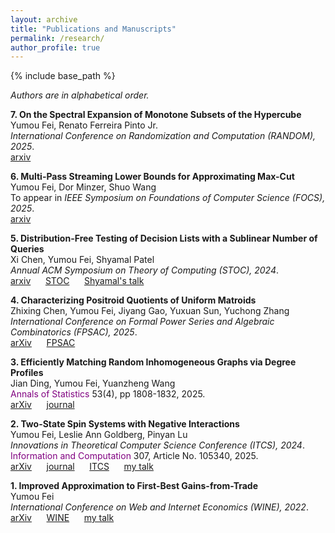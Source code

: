 ```yaml
---
layout: archive
title: "Publications and Manuscripts"
permalink: /research/
author_profile: true
---
```

{% include base_path %}

*Authors are in alphabetical order.*

<b>7. On the Spectral Expansion of Monotone Subsets of the Hypercube</b><br>
Yumou Fei, Renato Ferreira Pinto Jr.<br>
<i>International Conference on Randomization and Computation (RANDOM), 2025</i>.<br>
[arxiv](https://arxiv.org/abs/2505.02685) &nbsp;&nbsp;&nbsp;&nbsp;

<b>6. Multi-Pass Streaming Lower Bounds for Approximating Max-Cut</b><br>
Yumou Fei, Dor Minzer, Shuo Wang<br>
To appear in <i>IEEE Symposium on Foundations of Computer Science (FOCS), 2025</i>.<br>
[arxiv](https://arxiv.org/abs/2503.23404) &nbsp;&nbsp;&nbsp;&nbsp;

<b>5. Distribution-Free Testing of Decision Lists with a Sublinear Number of Queries</b><br>
Xi Chen, Yumou Fei, Shyamal Patel<br>
<i> Annual ACM Symposium on Theory of Computing (STOC), 2024</i>.<br>
[arxiv](https://arxiv.org/abs/2404.11103) &nbsp;&nbsp;&nbsp;&nbsp; [STOC](https://dl.acm.org/doi/10.1145/3618260.3649717) &nbsp;&nbsp;&nbsp;&nbsp; [Shyamal's talk](https://www.youtube.com/watch?v=1cXY6JCV1P4)

<b>4. Characterizing Positroid Quotients of Uniform Matroids</b><br>
Zhixing Chen, Yumou Fei, Jiyang Gao, Yuxuan Sun, Yuchong Zhang<br>
<i>International Conference on Formal Power Series and Algebraic Combinatorics (FPSAC), 2025</i>.<br>
[arXiv](https://arxiv.org/abs/2311.05340) &nbsp;&nbsp;&nbsp;&nbsp; [FPSAC](https://www.mat.univie.ac.at/~slc/wpapers/FPSAC2025/109.pdf)

<b>3. Efficiently Matching Random Inhomogeneous Graphs via Degree Profiles</b><br>
Jian Ding, Yumou Fei, Yuanzheng Wang<br>
<span style="color: purple;">Annals of Statistics</span> 53(4), pp 1808-1832, 2025.<br>
[arXiv](https://arxiv.org/abs/2310.10441) &nbsp;&nbsp;&nbsp;&nbsp; [journal](https://projecteuclid.org/journals/annals-of-statistics/volume-53/issue-4/Efficiently-matching-random-inhomogeneous-graphs-via-degree-profiles/10.1214/25-AOS2545.full)

<b>2. Two-State Spin Systems with Negative Interactions</b><br>
Yumou Fei, Leslie Ann Goldberg, Pinyan Lu<br>
<i>Innovations in Theoretical Computer Science Conference (ITCS), 2024</i>.<br>
<span style="color: purple;">Information and Computation</span> 307, Article No. 105340, 2025.<br>
[arXiv](https://arxiv.org/abs/2309.04735) &nbsp;&nbsp;&nbsp;&nbsp; [journal](https://www.sciencedirect.com/science/article/abs/pii/S0890540125000768) &nbsp;&nbsp;&nbsp;&nbsp; [ITCS](https://drops.dagstuhl.de/entities/document/10.4230/LIPIcs.ITCS.2024.45) &nbsp;&nbsp;&nbsp;&nbsp; [my talk](https://www.youtube.com/watch?v=soswCczqkPQ)

<b>1. Improved Approximation to First-Best Gains-from-Trade</b><br>
Yumou Fei<br>
<i>International Conference on Web and Internet Economics (WINE), 2022</i>.<br>
[arXiv](https://arxiv.org/abs/2205.00140) &nbsp;&nbsp;&nbsp;&nbsp; [WINE](https://link.springer.com/chapter/10.1007/978-3-031-22832-2_12) &nbsp;&nbsp;&nbsp;&nbsp; [my talk](https://www.youtube.com/watch?v=DKC2LL1QfPg)

